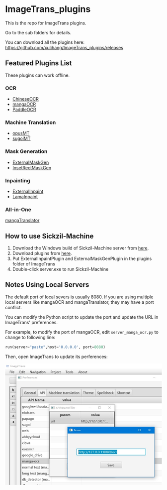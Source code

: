# ImageTrans_plugins

This is the repo for ImageTrans plugins.

Go to the sub folders for details.

You can download all the plugins here: <https://github.com/xulihang/ImageTrans_plugins/releases>

## Featured Plugins List

These plugins can work offline.

### OCR

* [ChineseOCR](ChineseOCR)
* [mangaOCR](mangaOCR)
* [PaddleOCR](paddleOCR)

### Machine Translation

* [opusMT](opusMT)
* [sugoiMT](sugoiMT)

### Mask Generation

* [ExternalMaskGen](ExternalMaskGen)
* [InsetRectMaskGen](InsetRectMaskGen)

### Inpainting

* [ExternalInpaint](ExternalInpaint)
* [LamaInpaint](LamaInpaint)

### All-in-One

[mangaTranslator](mangaTranslatorOCR)

## How to use Sickzil-Machine

1. Download the Windows build of Sickzil-Machine server from [here](https://github.com/xulihang/SickZil-Machine/releases).
2. Download plugins from [here](https://github.com/xulihang/ImageTrans_plugins/releases).
3. Put ExternalInpaintPlugin and ExternalMaskGenPlugin in the plugins folder of ImageTrans
4. Double-click server.exe to run Sickzil-Machine

## Notes Using Local Servers

The default port of local severs is usually 8080. If you are using multiple local servers like mangaOCR and mangaTranslator, they may have a port conflict.

You can modify the Python script to update the port and update the URL in ImageTrans' preferences.

For example, to modify the port of mangaOCR, edit `server_manga_ocr.py` to change to following line:

```py
run(server="paste",host='0.0.0.0', port=8080)   
```

Then, open ImageTrans to update its perferences:

![Port settings](./port_settings.jpg) 


